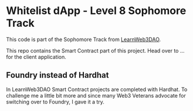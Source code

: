 # Whitelist dApp - Level 8 Sophomore Track 
This code is part of the Sophomore Track from [LearnWeb3DAO](https://learnweb3.io/courses/c1d7081b-63a9-4c6e-b35c-9fcbbad418b2/lessons/acd04999-1230-4533-b6de-6b4e4978914c).

This repo contains the Smart Contract part of this project. Head over to ... for the client application.

## Foundry instead of Hardhat
In LearnWeb3DAO Smart Contract projects are completed with Hardhat. To challenge me a little bit more and since many Web3 Veterans advocate for switching over to Foundry, I gave it a try.